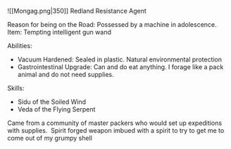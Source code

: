 ![[Mongag.png|350]]
Redland Resistance Agent

Reason for being on the Road: Possessed by a machine in adolescence.
Item: Tempting intelligent gun wand

Abilities:
- Vacuum Hardened: Sealed in plastic. Natural environmental protection
- Gastrointestinal Upgrade: Can and do eat anything. I forage like a pack animal and do not need supplies.

Skills:
- Sidu of the Soiled Wind
- Veda of the Flying Serpent

Came from a community of master packers who would set up expeditions with supplies. 
Spirit forged weapon imbued with a spirit to try to get me to come out of my grumpy shell

